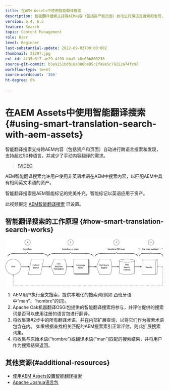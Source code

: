 ```yaml
---
title: 在AEM Assets中使用智能翻译搜索
description: 智能翻译搜索支持跨AEM内容（包括资产和页面）自动进行跨语言搜索和发现，支持超过50种语言，并减少了手动内容翻译的需求。
version: 6.4, 6.5
feature: Search
topic: Content Management
role: User
level: Beginner
last-substantial-update: 2022-09-03T00:00:00Z
thumbnail: 21297.jpg
exl-id: 4f35e3f7-ae29-4f93-bba9-48c60b800238
source-git-commit: b3e9251bdb18a008be95c1fa9e5c79252a74fc98
workflow-type: tm+mt
source-wordcount: '266'
ht-degree: 0%

---
```


# 在AEM Assets中使用智能翻译搜索{#using-smart-translation-search-with-aem-assets}

智能翻译搜索支持跨AEM内容（包括资产和页面）自动进行跨语言搜索和发现，支持超过50种语言，并减少了手动内容翻译的需求。

>[!VIDEO](https://video.tv.adobe.com/v/21297?quality=12&learn=on)

AEM智能翻译搜索允许用户使用非英语术语在AEM中搜索内容，以匹配AEM中具有相同英文术语的资产。

智能翻译搜索是AEM智能标记的完美补充，智能标记以英语应用于资产。

此视频假定 [AEM智能翻译搜索](smart-translation-search-technical-video-setup.md) 已设置。

## 智能翻译搜索的工作原理 {#how-smart-translation-search-works}

![智能翻译搜索流程图](assets/smart-translation-search-flow.png)

1. AEM用户执行全文搜索，提供本地化的搜索词(例如 西班牙语中“man”、“hombre”的词)。
2. Apache Oak机器翻译OSGi包提供的智能翻译搜索将参与，并评估提供的搜索词是否可以使用注册的语言包进行翻译。
3. 将收集第#2步中的所有翻译术语，并在内部扩展查询，以将它们作为搜索术语包含在内。 如果根据查找相关匹配的AEM搜索索引正常评估，则此扩展搜索词集。
4. 将收集与原始术语(“hombre”)或翻译术语(“man”)匹配的搜索结果，并将用户作为搜索结果返回。

## 其他资源{#additional-resources}

* [使用AEM Assets设置智能翻译搜索](smart-translation-search-technical-video-setup.md)
* [Apache Joshua语言包](https://cwiki.apache.org/confluence/display/JOSHUA/Language+Packs)
